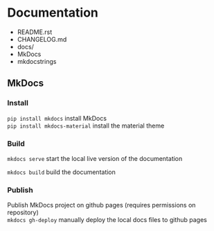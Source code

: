 # Documentation

- README.rst
- CHANGELOG.md
- docs/
- MkDocs
- mkdocstrings


## MkDocs

### Install
`pip install mkdocs` install MkDocs <br>
`pip install mkdocs-material` install the material theme <br>

### Build
`mkdocs serve` start the local live version of the documentation

`mkdocs build` build the documentation

### Publish
Publish MkDocs project on github pages (requires permissions on repository) <br>
`mkdocs gh-deploy` manually deploy the local docs files to github pages
